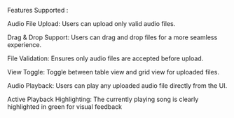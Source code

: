 Features Supported : 

Audio File Upload: Users can upload only valid audio files.

Drag & Drop Support: Users can drag and drop files for a more seamless experience.

File Validation: Ensures only audio files are accepted before upload.

View Toggle: Toggle between table view and grid view for uploaded files.

Audio Playback: Users can play any uploaded audio file directly from the UI.

Active Playback Highlighting: The currently playing song is clearly highlighted in green for visual feedback
